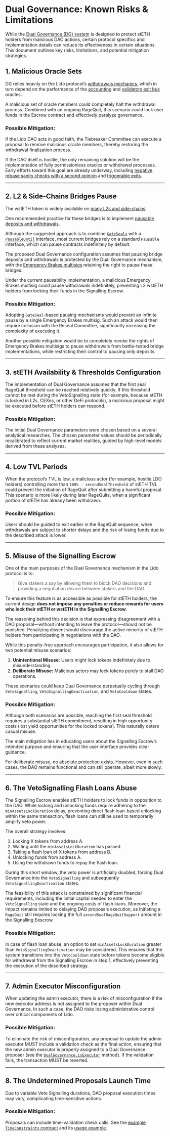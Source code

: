 # Dual Governance: Known Risks & Limitations

While the [Dual Governance (DG) system](specification.md) is designed to protect stETH holders from malicious DAO actions, certain protocol specifics and implementation details can reduce its effectiveness in certain situations. This document outlines key risks, limitations, and potential mitigation strategies.


## 1. Malicious Oracle Sets

DG relies heavily on the Lido protocol’s [withdrawals mechanics](https://docs.lido.fi/guides/lido-tokens-integration-guide#withdrawals-unsteth), which in turn depend on the performance of the [accounting](https://docs.lido.fi/guides/oracle-spec/accounting-oracle) and [validators exit bus](https://docs.lido.fi/guides/oracle-spec/validator-exit-bus) oracles.

A malicious set of oracle members could completely halt the withdrawal process. Combined with an ongoing RageQuit, this scenario could lock user funds in the Escrow contract and effectively paralyze governance.

### Possible Mitigation:

If the Lido DAO acts in good faith, the Tiebreaker Committee can execute a proposal to remove malicious oracle members, thereby restoring the withdrawal finalization process.

If the DAO itself is hostile, the only remaining solution will be the implementation of fully permissionless oracles or withdrawal processes. Early efforts toward this goal are already underway, including [negative rebase sanity checks with a second opinion](https://github.com/lidofinance/lido-improvement-proposals/blob/develop/LIPS/lip-23.md) and [triggerable exits](https://eips.ethereum.org/EIPS/eip-7002).

---

## 2. L2 & Side-Chains Bridges Pause

The wstETH token is widely available on [many L2s and side-chains](https://docs.lido.fi/deployed-contracts/#lido-multichain).

One recommended practice for these bridges is to implement [pausable deposits and withdrawals](https://docs.lido.fi/token-guides/wsteth-bridging-guide#r-7-pausable-deposits-and-withdrawals).

Although the suggested approach is to combine [`GateSeals`](https://github.com/lidofinance/gate-seals) with a [`PausableUntil`](https://github.com/lidofinance/core/blob/master/contracts/0.8.9/utils/PausableUntil.sol) interface, most current bridges rely on a standard `Pausable` interface, which can pause contracts indefinitely by default.

The proposed Dual Governance configuration assumes that pausing bridge deposits and withdrawals is protected by the Dual Governance mechanism, with the [Emergency Brakes multisigs](https://docs.lido.fi/multisigs/emergency-brakes) retaining the right to pause these bridges.

Under the current pausability implementation, a malicious Emergency Brakes multisig could pause withdrawals indefinitely, preventing L2 wstETH holders from locking their funds in the Signalling Escrow.

### Possible Mitigation:

Adopting `GateSeal`-based pausing mechanisms would prevent an infinite pause by a single Emergency Brakes multisig. Such an attack would then require collusion with the Reseal Committee, significantly increasing the complexity of executing it.

Another possible mitigation would be to completely revoke the rights of Emergency Brakes multisigs to pause withdrawals from battle-tested bridge implementations, while restricting their control to pausing only deposits.

---

## 3. stETH Availability & Thresholds Configuration

The implementation of Dual Governance assumes that the first seal RageQuit threshold can be reached relatively quickly. If this threshold cannot be met during the VetoSignalling state (for example, because stETH is locked in L2s, CEXes, or other DeFi protocols), a malicious proposal might be executed before stETH holders can respond.

### Possible Mitigation:

The initial Dual Governance parameters were chosen based on a several analytical researches. The chosen parameter values should be periodically recalibrated to reflect current market realities, guided by high-level models derived from these analyses.

---

## 4. Low TVL Periods

When the protocol’s TVL is low, a malicious actor (for example, hostile LDO holders) controlling more than `100% - secondSealThreshold` of stETH TVL could prevent the initiation of RageQuit after submitting a harmful proposal. This scenario is more likely during later RageQuits, when a significant portion of stETH has already been withdrawn.

### Possible Mitigation:

Users should be guided to exit earlier in the RageQuit sequence, when withdrawals are subject to shorter delays and the risk of losing funds due to the described attack is lower.

---

## 5. Misuse of the Signalling Escrow

One of the main purposes of the Dual Governance mechanism in the Lido protocol is to:

> Give stakers a say by allowing them to block DAO decisions and providing a negotiation device between stakers and the DAO.

To ensure this feature is as accessible as possible for stETH holders, the current design **does not impose any penalties or reduce rewards for users who lock their stETH or wstETH in the Signalling Escrow**.

The reasoning behind this decision is that expressing disagreement with a DAO proposal—without intending to leave the protocol—should not be punished. Penalizing dissent would discourage the active minority of stETH holders from participating in negotiations with the DAO.

While this penalty-free approach encourages participation, it also allows for two potential misuse scenarios:

1. **Unintentional Misuse:** Users might lock tokens indefinitely due to misunderstanding.
2. **Deliberate Misuse:** Malicious actors may lock tokens purely to stall DAO operations.

These scenarios could keep Dual Governance perpetually cycling through `VetoSignalling`, `VetoSignallingDeactivation`, and `VetoCooldown` states.

### Possible Mitigation:

Although both scenarios are possible, reaching the first seal threshold requires a substantial stETH commitment, resulting in high opportunity costs (lost yield opportunities for the locked tokens). This naturally deters casual misuse.

The main mitigation lies in educating users about the Signalling Escrow’s intended purpose and ensuring that the user interface provides clear guidance.

For deliberate misuse, no absolute protection exists. However, even in such cases, the DAO remains functional and can still operate, albeit more slowly.

---

## 6. The VetoSignalling Flash Loans Abuse

The Signalling Escrow enables stETH holders to lock funds in opposition to the DAO. While locking and unlocking funds require adhering to the `minAssetsLockDuration` delay, preventing direct flash loan-based unlocking within the same transaction, flash loans can still be used to temporarily amplify veto power.

The overall strategy involves:
1. Locking X tokens from address A.
2. Waiting until the `minAssetsLockDuration` has passed.
3. Taking a flash loan of X tokens from address B.
4. Unlocking funds from address A.
5. Using the withdrawn funds to repay the flash loan.

During this short window, the veto power is artificially doubled, forcing Dual Governance into the `VetoSignalling` and subsequently `VetoSignallingDeactivation` states.

The feasibility of this attack is constrained by significant financial requirements, including the initial capital needed to enter the `VetoSignalling` state and the ongoing costs of flash loans. Moreover, the impact remains limited to delaying DAO proposals execution, as initiating a `RageQuit` still requires locking the full `secondSealRageQuitSupport` amount in the Signalling Eescrow.

### Possible Mitigation:

In case of flash loan abuse, an option to set `minAssetsLockDuration` greater than `VetoSignallingDeactivation` may be considered. This ensures that the system transitions into the `VetoCooldown` state before tokens become eligible for withdrawal from the Signalling Escrow in step 1, effectively preventing the execution of the described strategy.

---

## 7. Admin Executor Misconfiguration

When updating the admin executor, there is a risk of misconfiguration if the new executor address is not assigned to the proposer within Dual Governance. In such a case, the DAO risks losing administrative control over critical components of Lido.

### Possible Mitigation:

To eliminate the risk of misconfiguration, any proposal to update the admin executor MUST include a validation check as the final action, ensuring that the new admin executor is properly assigned to a Dual Governance proposer (see the [`DualGovernance.isExecutor`](specification.md#function-dualgovernanceisexecutor) method). If the validation fails, the transaction MUST be reverted.

---

## 8. The Undetermined Proposals Launch Time

Due to variable Veto Signalling durations, DAO proposal execution times may vary, complicating time-sensitive actions.

### Possible Mitigation:

Proposals can include time-validation check calls. See the [example `TimeConstraints` contract](https://github.com/lidofinance/dual-governance/blob/main/test/utils/time-constraints.sol) and its [usage example](https://github.com/lidofinance/dual-governance/blob/main/test/scenario/time-sensitive-proposal-execution.t.sol).
